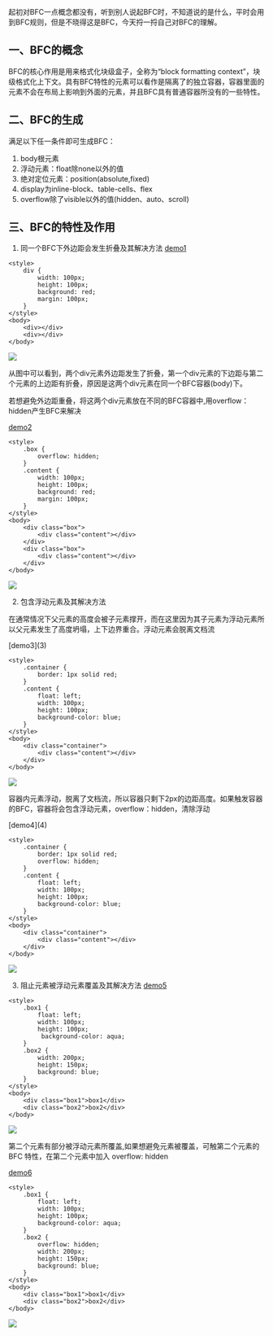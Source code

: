 <p>
起初对BFC一点概念都没有，听到别人说起BFC时，不知道说的是什么，平时会用到BFC规则，但是不晓得这是BFC，今天捋一捋自己对BFC的理解。</p>

## 一、BFC的概念
<p>BFC的核心作用是用来格式化块级盒子，全称为“block formatting context”，块级格式化上下文。具有BFC特性的元素可以看作是隔离了的独立容器，容器里面的元素不会在布局上影响到外面的元素，并且BFC具有普通容器所没有的一些特性。</p>

## 二、BFC的生成
<p>满足以下任一条件即可生成BFC：</p>

1. body根元素
2. 浮动元素：float除none以外的值
3. 绝对定位元素：position(absolute,fixed)
4. display为inline-block、table-cells、flex
5. overflow除了visible以外的值(hidden、auto、scroll)

## 三、BFC的特性及作用
1. 同一个BFC下外边距会发生折叠及其解决方法
[demo1](1)

```
<style>
    div {
        width: 100px;
        height: 100px;
        background: red;
        margin: 100px;
    }
</style>
<body>
    <div></div>
    <div></div>
</body>
```
![](https://raw.githubusercontent.com/DengSongsong/Blogs/master/images/BFC/1.png)
<p>
从图中可以看到，两个div元素外边距发生了折叠，第一个div元素的下边距与第二个元素的上边距有折叠，原因是这两个div元素在同一个BFC容器(body)下。
</p>
<p>若想避免外边距重叠，将这两个div元素放在不同的BFC容器中,用overflow：hidden产生BFC来解决</p>

[demo2](2)

```
<style>
    .box {
        overflow: hidden;
    }
    .content {
        width: 100px;
        height: 100px;
        background: red;
        margin: 100px;
    }
</style>
<body>
    <div class="box">
        <div class="content"></div>
    </div>
    <div class="box">
        <div class="content"></div>
    </div>
</body>
```
![](https://raw.githubusercontent.com/DengSongsong/Blogs/master/images/BFC/2.png)

2. 包含浮动元素及其解决方法
<p>
在通常情况下父元素的高度会被子元素撑开，而在这里因为其子元素为浮动元素所以父元素发生了高度坍塌，上下边界重合。浮动元素会脱离文档流
</p>
[demo3](3)

```
<style>
    .container {
        border: 1px solid red;
    }
    .content {
        float: left;
        width: 100px;
        height: 100px;
        background-color: blue;
    }
</style>
<body>
    <div class="container">
        <div class="content"></div>
    </div>
</body>
```

![](https://raw.githubusercontent.com/DengSongsong/Blogs/master/images/BFC/3.png)

<p>容器内元素浮动，脱离了文档流，所以容器只剩下2px的边距高度。如果触发容器的BFC，容器将会包含浮动元素，overflow：hidden，清除浮动</p>
[demo4](4)

```
<style>
    .container {
        border: 1px solid red;
        overflow: hidden;
    }
    .content {
        float: left;
        width: 100px;
        height: 100px;
        background-color: blue;
    }
</style>
<body>
    <div class="container">
        <div class="content"></div>
    </div>
</body>
```

![](https://raw.githubusercontent.com/DengSongsong/Blogs/master/images/BFC/4.png)

3. 阻止元素被浮动元素覆盖及其解决方法
[demo5](5)

```
<style>
    .box1 {
        float: left;
        width: 100px;
        height: 100px;
         background-color: aqua;
    }
    .box2 {
        width: 200px;
        height: 150px;
        background: blue;
    }
</style>
<body>
    <div class="box1">box1</div>
    <div class="box2">box2</div>
</body>
```

![](https://raw.githubusercontent.com/DengSongsong/Blogs/master/images/BFC/5.png)

<p>第二个元素有部分被浮动元素所覆盖,如果想避免元素被覆盖，可触第二个元素的 BFC 特性，在第二个元素中加入 overflow: hidden</p>

[demo6](6)

```
<style>
    .box1 {
        float: left;
        width: 100px;
        height: 100px;
        background-color: aqua;
    }
    .box2 {
        overflow: hidden;
        width: 200px;
        height: 150px;
        background: blue;
    }
</style>
<body>
    <div class="box1">box1</div>
    <div class="box2">box2</div>
</body>
```

![](https://raw.githubusercontent.com/DengSongsong/Blogs/master/images/BFC/6.png)